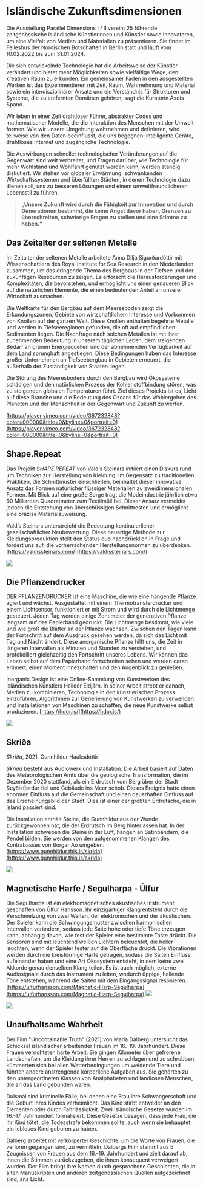 # **Isländische Zukunftsdimensionen**

Die Ausstellung Parallel Dimensions I / II vereint 25 führende zeitgenössische
isländische Künstlerinnen und Künstler sowie Innovatoren, um eine Vielfalt von
Medien und Materialien zu präsentieren. Sie findet im Felleshus der Nordischen
Botschaften in Berlin statt und läuft vom 10.02.2022 bis zum 31.01.2024.

Die sich entwickelnde Technologie hat die Arbeitsweise der Künstler verändert
und bietet mehr Möglichkeiten sowie vielfältige Wege, den kreativen Raum zu
erkunden. Ein gemeinsamer Faden in den ausgestellten Werken ist das
Experimentieren mit Zeit, Raum, Wahrnehmung und Material sowie ein
interdisziplinärer Ansatz und ein Verständnis für Strukturen und Systeme, die zu
entfernten Domänen gehören, sagt die Kuratorin Ásdís Spanó.

Wir leben in einer Zeit drahtloser Führer, abstrakter Codes und mathematischer
Modelle, die die Interaktion des Menschen mit der Umwelt formen. Wie wir unsere
Umgebung wahrnehmen und definieren, wird teilweise von den Daten beeinflusst,
die uns begegnen: intelligente Geräte, drahtloses Internet und zugängliche
Technologie.

Die Auswirkungen schneller technologischer Veränderungen auf die Gegenwart sind
weit verbreitet, und Fragen darüber, wie Technologie für mehr Wohlstand und
Wohlfahrt genutzt werden kann, werden ständig diskutiert. Wir stehen vor
globaler Erwärmung, schwankenden Wirtschaftssystemen und überfüllten Städten, in
denen Technologie dazu dienen soll, uns zu besseren Lösungen und einem
umweltfreundlicheren Lebensstil zu führen.

> **„Unsere Zukunft wird durch die Fähigkeit zur Innovation und durch
> Generationen bestimmt, die keine Angst davor haben, Grenzen zu überschreiten,
> schwierige Fragen zu stellen und eine Stimme zu haben.“**

## **Das Zeitalter der seltenen Metalle**

Im Zeitalter der seltenen Metalle arbeitete Anna Diljá Sigurðardóttir mit
Wissenschaftlern des Royal Institute for Sea Research in den Niederlanden
zusammen, um das dringende Thema des Bergbaus in der Tiefsee und der zukünftigen
Ressourcen zu zeigen. Es erforscht die Herausforderungen und Komplexitäten, die
bevorstehen, und ermöglicht uns einen genaueren Blick auf die natürlichen
Elemente, die einen bedeutenden Anteil an unserer Wirtschaft ausmachen.

Die Weltkarte für den Bergbau auf dem Meeresboden zeigt die Erkundungszonen,
Gebiete von wirtschaftlichem Interesse und Vorkommen von Knollen auf der ganzen
Welt. Diese Knollen enthalten begehrte Metalle und werden in Tiefseeregionen
gefunden, die oft auf empfindlichen Sedimenten liegen. Die Nachfrage nach
solchen Metallen ist mit ihrer zunehmenden Bedeutung in unserem täglichen Leben,
dem steigenden Bedarf an grünen Energiequellen und der abnehmenden Verfügbarkeit
auf dem Land sprunghaft angestiegen. Diese Bedingungen haben das Interesse
großer Unternehmen an Tiefseebergbau in Gebieten erneuert, die außerhalb der
Zuständigkeit von Staaten liegen.

Die Störung des Meeresbodens durch den Bergbau wird Ökosysteme schädigen und den
natürlichen Prozess der Kohlenstoffbindung stören, was zu steigenden globalen
Temperaturen führt. Ziel dieses Projekts ist es, Licht auf diese Branche und die
Bedeutung des Ozeans für das Wohlergehen des Planeten und der Menschheit in der
Gegenwart und Zukunft zu werfen.

[https://player.vimeo.com/video/367232848?color=000000&title=0&byline=0&portrait=0](https://player.vimeo.com/video/367232848?color=000000&title=0&byline=0&portrait=0)

## **Shape.Repeat**

Das Projekt _SHAPE.REPEAT_ von Valdís Steinars initiiert einen Diskurs rund um
Techniken zur Herstellung von Kleidung. Im Gegensatz zu traditionellen
Praktiken, die Schnittmuster einschließen, beinhaltet dieser innovative Ansatz
das Formen natürlicher flüssiger Materialien zu zweidimensionalen Formen. Mit
Blick auf eine große Sorge trägt die Modeindustrie jährlich etwa 60 Milliarden
Quadratmeter zum Textilmüll bei. Dieser Ansatz vermeidet jedoch die Entstehung
von überschüssigen Schnittresten und ermöglicht eine präzise Materialzuweisung.

Valdís Steinars unterstreicht die Bedeutung kontinuierlicher gesellschaftlicher
Neubewertung. Diese neuartige Methode zur Kleidungsproduktion stellt den Status
quo nachdrücklich in Frage und fordert uns auf, die vorherrschenden
Herstellungsnormen zu überdenken.
[https://valdissteinars.com/](https://valdissteinars.com/)

![](https://images.prismic.io/syntia/243375c4-70a9-4c38-8732-fc3b063bbdfc_IMG_20231119_153615.jpg?auto=compress,format)

## **Die Pflanzendrucker**

DER PFLANZENDRUCKER ist eine Maschine, die wie eine hängende Pflanze agiert und
wächst. Ausgestattet mit einem Thermotransferdrucker und einem Lichtsensor,
funktioniert er mit Strom und wird durch die Lichtmenge gesteuert. Jeden Tag
werden einige Zentimeter der generativen Pflanze langsam auf das Papierband
gedruckt. Die Lichtmenge bestimmt, wie viele und wie groß die Blätter an der
Pflanze wachsen. Zwischen den Tagen kann der Fortschritt auf dem Ausdruck
gesehen werden, da sich das Licht mit Tag und Nacht ändert. Diese anorganische
Pflanze hilft uns, die Zeit in längeren Intervallen als Minuten und Stunden zu
verstehen, und protokolliert gleichzeitig den Fortschritt unseres Lebens. Wir
können das Leben selbst auf dem Papierband fortschreiten sehen und werden daran
erinnert, einen Moment innezuhalten und den Augenblick zu genießen.

Inorganic.Design ist eine Online-Sammlung von Kunstwerken des isländischen
Künstlers Halldór Eldjárn. In seiner Arbeit strebt er danach, Medien zu
kombinieren, Technologie in den künstlerischen Prozess einzuführen, Algorithmen
zur Generierung von Kunstwerken zu verwenden und Installationen von Maschinen zu
schaffen, die neue Kunstwerke selbst produzieren.
[https://hdor.is/](https://hdor.is/)

![](https://images.prismic.io/syntia/8e9801db-00f6-4f27-a87c-1aafca357b20_20231119_155548.jpg?auto=compress,format)

## **Skriða**

_Skriða_, 2021, Gunnhildur Hauksdóttir

_Skriða_ besteht aus Audiowerk und Installation. Die Arbeit basiert auf Daten
des Meteorologischen Amts über die geologische Transformation, die im Dezember
2020 stattfand, als ein Erdrutsch vom Berg über der Stadt Seyðisfjordur fiel und
Gebäude ins Meer schob. Dieses Ereignis hatte einen enormen Einfluss auf die
Gemeinschaft und einen dauerhaften Einfluss auf das Erscheinungsbild der Stadt.
Dies ist einer der größten Erdrutsche, die in Island passiert sind.

Die Installation enthält Steine, die Gunnhildur aus der Wunde zurückgewonnen
hat, die der Erdrutsch im Berg hinterlassen hat. In der Installation schweben
die Steine in der Luft, hängen an Satinbändern, die Pendel bilden. Sie werden
von den aufgenommenen Klängen des Kontrabasses von Borgar Ao umgeben.
[https://www.gunnhildur.this.is/skrida](https://www.gunnhildur.this.is/skrida)

![](https://images.prismic.io/syntia/604eee60-c995-4b69-b35d-8afaf5f8cc72_IMG_20231119_184057.jpg?auto=compress,format)

## **Magnetische Harfe / Segulharpa - Úlfur**

Die Segulharpa ist ein elektromagnetisches akustisches Instrument, geschaffen
von Úlfur Hansson. Ihr einzigartiger Klang entsteht durch die Verschmelzung von
zwei Welten, der elektronischen und der akustischen. Der Spieler kann die
Schwingungsmuster zwischen harmonischen Intervallen verändern, sodass jede Saite
hohe oder tiefe Töne erzeugen kann, abhängig davon, wie fest der Spieler eine
bestimmte Taste drückt. Die Sensoren sind mit leuchtend weißen Lichtern
beleuchtet, die heller leuchten, wenn der Spieler fester auf die Oberfläche
drückt. Die Vibrationen werden durch die kreisförmige Harfe getragen, sodass die
Saiten Einfluss aufeinander haben und eine Art Ökosystem entsteht, in dem keine
zwei Akkorde genau denselben Klang teilen. Es ist auch möglich, externe
Audiosignale durch das Instrument zu leiten, wodurch üppige, hallende Töne
entstehen, während die Saiten mit dem Eingangssignal resonieren.
[https://ulfurhansson.com/Magnetic-Harp-Segulharpa](https://ulfurhansson.com/Magnetic-Harp-Segulharpa)
![](https://images.prismic.io/syntia/f66b70e0-b8d3-48dc-88fd-8306ff6cdc2f_IMG_20231119_153657.jpg?auto=compress,format)

![](https://images.prismic.io/syntia/83311525-e7e1-431c-8eca-a272776807d0_UT%2Bmynd%2B22_00187399.jpg?auto=compress,format)

## Unaufhaltsame Wahrheit

Der Film "Uncontainable Truth" (2021) von María Dalberg untersucht das Schicksal
isländischer arbeitender Frauen im 16.-19. Jahrhundert. Diese Frauen
verrichteten harte Arbeit. Sie gingen Kilometer über gefrorene Landschaften, um
die Kleidung ihrer Herren zu schlagen und zu schrubben, kümmerten sich bei allen
Wetterbedingungen um weidende Tiere und führten andere anstrengende körperliche
Aufgaben aus. Sie gehörten zu den untergeordneten Klassen von Analphabeten und
landlosen Menschen, die an das Land gebunden waren.

Dulsmál sind kriminelle Fälle, bei denen eine Frau ihre Schwangerschaft und die
Geburt ihres Kindes verheimlicht. Das Kind stirbt entweder an den Elementen oder
durch Fahrlässigkeit. Zwei isländische Gesetze wurden im 16.-17. Jahrhundert
formalisiert. Diese Gesetze besagen, dass jede Frau, die ihr Kind tötet, die
Todesstrafe bekommen sollte, auch wenn sie behauptet, ein lebloses Kind geboren
zu haben.

Dalberg arbeitet mit verkörperter Geschichte, um die Worte von Frauen, die
verloren gegangen sind, zu vermitteln. Dalbergs Film stammt aus 5 Zeugnissen von
Frauen aus dem 16.-19. Jahrhundert und zielt darauf ab, ihnen die Stimmen
zurückzugeben, die ihnen konsequent verweigert wurden. Der Film bringt ihre
Namen durch gesprochene Geschichten, die in alten Manuskripten und anderen
zeitgenössischen Quellen aufgezeichnet sind, ans Licht.
